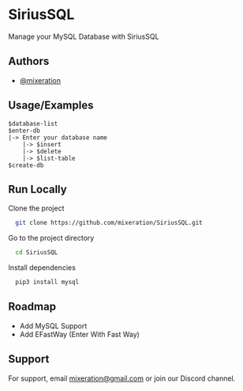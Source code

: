 # SiriusSQL

Manage your MySQL Database with SiriusSQL


## Authors

- [@mixeration](https://www.github.com/mixeration)


## Usage/Examples

```pyhton
$database-list
$enter-db
|-> Enter your database name
    |-> $insert
    |-> $delete
    |-> $list-table
$create-db
```


## Run Locally

Clone the project

```bash
  git clone https://github.com/mixeration/SiriusSQL.git
```

Go to the project directory

```bash
  cd SiriusSQL
```

Install dependencies

```bash
  pip3 install mysql
```


## Roadmap

- Add MySQL Support
- Add EFastWay (Enter With Fast Way)


## Support

For support, email mixeration@gmail.com or join our Discord channel.

